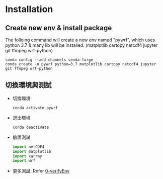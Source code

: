 # Installation

## Create new env & install package

The folloing command will create a new env named "pywrf", which uses python 3.7 & many lib will be installed. (matplotlib cartopy netcdf4 jupyter git ffmpeg wrf-python)

```shell
conda config --add channels conda-forge
conda create -n pywrf python=3.7 matplotlib cartopy netcdf4 jupyter git ffmpeg wrf-python
```


## 切換環境與測試

- 切換環境

  ```
  conda activate pywrf   
  ```

- 退出環境

  ```
  conda deactivate
  ```

- 驗證測試

  ```python
  import netCDF4
  import matplotlib
  import xarray
  import wrf
  ```

- 更多測試: Refer [0-verifyEnv](0-verifyEnv.ipynb)